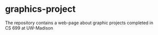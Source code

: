 # graphics-project
The repository contains a web-page about graphic projects completed in CS 699 at UW-Madison

